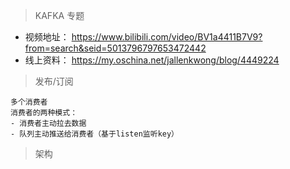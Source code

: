 > KAFKA 专题
- 视频地址： https://www.bilibili.com/video/BV1a4411B7V9?from=search&seid=5013796797653472442
- 线上资料： https://my.oschina.net/jallenkwong/blog/4449224

> 发布/订阅
```text
多个消费者
消费者的两种模式： 
- 消费者主动拉去数据 
- 队列主动推送给消费者（基于listen监听key）
```

> 架构